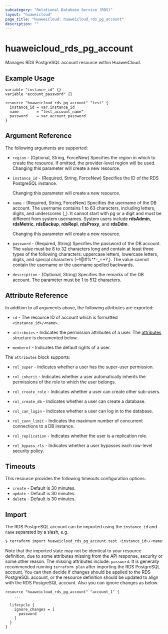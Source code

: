 ```yaml
---
subcategory: "Relational Database Service (RDS)"
layout: "huaweicloud"
page_title: "HuaweiCloud: huaweicloud_rds_pg_account"
description: ""
---
```


# huaweicloud_rds_pg_account

Manages RDS PostgreSQL account resource within HuaweiCloud.

## Example Usage

```hcl
variable "instance_id" {}
variable "account_password" {}

resource "huaweicloud_rds_pg_account" "test" {
  instance_id = var.instance_id
  name        = "test_account_name"
  password    = var.account_password
}
```

## Argument Reference

The following arguments are supported:

* `region` - (Optional, String, ForceNew) Specifies the region in which to create the resource.
  If omitted, the provider-level region will be used. Changing this parameter will create a new resource.

* `instance_id` - (Required, String, ForceNew) Specifies the ID of the RDS PostgreSQL instance.

  Changing this parameter will create a new resource.

* `name` - (Required, String, ForceNew) Specifies the username of the DB account. The username contains 1 to 63
  characters, including letters, digits, and underscores (_). It cannot start with pg or a digit and must be different
  from system usernames. System users include **rdsAdmin**, **rdsMetric**, **rdsBackup**, **rdsRepl**, **rdsProxy**,
  and **rdsDdm**.

  Changing this parameter will create a new resource.

* `password` - (Required, String) Specifies the password of the DB account. The value must be 8 to 32 characters long
  and contain at least three types of the following characters: uppercase letters, lowercase letters, digits, and special
  characters (~!@#%^*-_=+?,). The value cannot contain the username or the username spelled backwards.

* `description` - (Optional, String) Specifies the remarks of the DB account. The parameter must be 1 to 512 characters.

## Attribute Reference

In addition to all arguments above, the following attributes are exported:

* `id` - The resource ID of account which is formatted `<instance_id>/<name>`.

* `attributes` - Indicates the permission attributes of a user.
  The [attributes](#PgAccount_Attributes) structure is documented below.

* `memberof` - Indicates the default rights of a user.

<a name="PgAccount_Attributes"></a>
The `attributes` block supports:

* `rol_super` - Indicates whether a user has the super-user permission.

* `rol_inherit` - Indicates whether a user automatically inherits the permissions of the role to which the user belongs.

* `rol_create_role` - Indicates whether a user can create other sub-users.

* `rol_create_db` - Indicates whether a user can create a database.

* `rol_can_login` - Indicates whether a user can log in to the database.

* `rol_conn_limit` - Indicates the maximum number of concurrent connections to a DB instance.

* `rol_replication` - Indicates whether the user is a replication role.

* `rol_bypass_rls` - Indicates whether a user bypasses each row-level security policy.

## Timeouts

This resource provides the following timeouts configuration options:

* `create` - Default is 30 minutes.
* `update` - Default is 30 minutes.
* `delete` - Default is 30 minutes.

## Import

The RDS PostgreSQL account can be imported using the `instance_id` and `name` separated by a slash, e.g.

```bash
$ terraform import huaweicloud_rds_pg_account.test <instance_id>/<name>
```

Note that the imported state may not be identical to your resource definition, due to some attributes missing from the
API response, security or some other reason. The missing attributes include: `password`. It is generally recommended
running `terraform plan` after importing the RDS PostgreSQL account. You can then decide if changes should be applied to
the RDS PostgreSQL account, or the resource definition should be updated to align with the RDS PostgreSQL account. Also
you can ignore changes as below.

```hcl
resource "huaweicloud_rds_pg_account" "account_1" {
    ...

  lifecycle {
    ignore_changes = [
      password
    ]
  }
}
```
